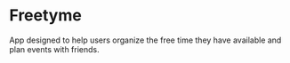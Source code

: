 # Freetyme
App designed to help users organize the free time they have available and plan events with friends.

